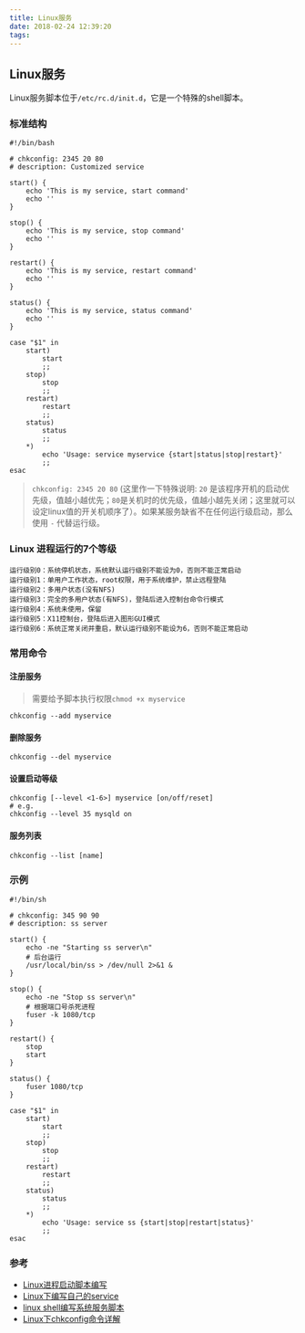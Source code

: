 ```yaml
---
title: Linux服务
date: 2018-02-24 12:39:20
tags: 
---
```

## Linux服务
Linux服务脚本位于`/etc/rc.d/init.d`，它是一个特殊的shell脚本。

### 标准结构
```shell
#!/bin/bash

# chkconfig: 2345 20 80
# description: Customized service

start() {
    echo 'This is my service, start command'
    echo ''
}

stop() {
    echo 'This is my service, stop command'
    echo ''
}

restart() {
    echo 'This is my service, restart command'
    echo ''
}

status() {
    echo 'This is my service, status command'
    echo ''
}

case "$1" in 
    start)
        start
        ;;
    stop)
        stop
        ;;
    restart)
        restart
        ;;
    status)
        status
        ;;
    *)
        echo 'Usage: service myservice {start|status|stop|restart}'
        ;;
esac
```

> `chkconfig: 2345 20 80` (这里作一下特殊说明: `20` 是该程序开机的启动优先级，值越小越优先；`80`是关机时的优先级，值越小越先关闭；这里就可以设定linux值的开关机顺序了）。如果某服务缺省不在任何运行级启动，那么使用 `-` 代替运行级。

### Linux 进程运行的7个等级
```
运行级别0：系统停机状态，系统默认运行级别不能设为0，否则不能正常启动
运行级别1：单用户工作状态，root权限，用于系统维护，禁止远程登陆
运行级别2：多用户状态(没有NFS)
运行级别3：完全的多用户状态(有NFS)，登陆后进入控制台命令行模式
运行级别4：系统未使用，保留
运行级别5：X11控制台，登陆后进入图形GUI模式
运行级别6：系统正常关闭并重启，默认运行级别不能设为6，否则不能正常启动
```

### 常用命令
#### 注册服务
> 需要给予脚本执行权限`chmod +x myservice`
```
chkconfig --add myservice
```

#### 删除服务 
```
chkconfig --del myservice
```

#### 设置启动等级
```
chkconfig [--level <1-6>] myservice [on/off/reset]
# e.g.
chkconfig --level 35 mysqld on
```

#### 服务列表
```
chkconfig --list [name]
```

### 示例
``` shell
#!/bin/sh

# chkconfig: 345 90 90 
# description: ss server

start() {
    echo -ne "Starting ss server\n"
    # 后台运行
    /usr/local/bin/ss > /dev/null 2>&1 &
}

stop() {
    echo -ne "Stop ss server\n"
    # 根据端口号杀死进程
    fuser -k 1080/tcp
}

restart() {
    stop
    start
}

status() {
    fuser 1080/tcp
}

case "$1" in 
    start)
        start
        ;;
    stop)
        stop
        ;;
    restart)
        restart
        ;;
    status)
        status
        ;;
    *)
        echo 'Usage: service ss {start|stop|restart|status}'
        ;;
esac 
```

### 参考
- [Linux进程启动脚本编写](http://blog.fudenglong.site/2017/03/24/Linux%E8%BF%9B%E7%A8%8B%E5%90%AF%E5%8A%A8%E8%84%9A%E6%9C%AC%E7%BC%96%E5%86%99/)
- [Linux下编写自己的service](https://my.oschina.net/itblog/blog/532889)
- [linux shell编写系统服务脚本](http://blog.51cto.com/huanglianfeng/1363488)
- [Linux下chkconfig命令详解](https://www.cnblogs.com/panjun-Donet/archive/2010/08/10/1796873.html)